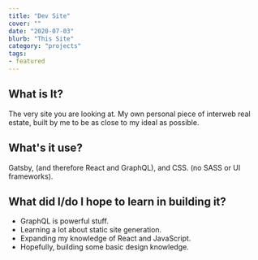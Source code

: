 ```yaml
---
title: "Dev Site"
cover: ""
date: "2020-07-03"
blurb: "This Site"
category: "projects"
tags:
- featured
---
```


## What is It?
The very site you are looking at. My own personal piece of interweb real estate, built by me to be as close to my ideal as possible.

## What's it use?
Gatsby, (and therefore React and GraphQL), and CSS. (no SASS or UI frameworks). 

## What did I/do I hope to learn in building it?
- GraphQL is powerful stuff.
- Learning a lot about static site generation.
- Expanding my knowledge of React and JavaScript.
- Hopefully, building some basic design knowledge.